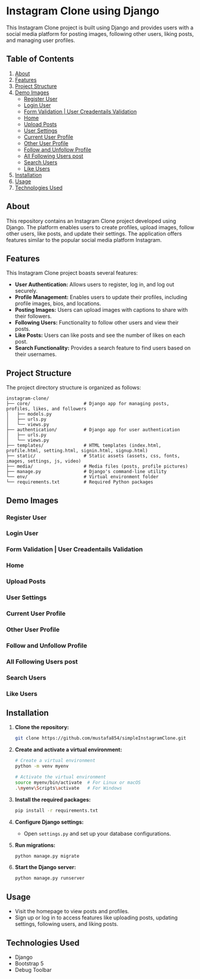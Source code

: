# Instagram Clone using Django

This Instagram Clone project is built using Django and provides users with a social media platform for posting images, following other users, liking posts, and managing user profiles.

## Table of Contents

1. [About](#about)
2. [Features](#features)
3. [Project Structure](#project-structure)
4. [Demo Images](#demo-images)
   - [Register User](#register-user)
   - [Login User](#login-user)
   - [Form Validation | User Creadentails Validation](#validation-user)
   - [Home](#home)
   - [Upload Posts](#upload-posts)
   - [User Settings](#user-settings)
   - [Current User Profile](#my-profile)
   - [Other User Profile](#other-profile)
   - [Follow and Unfollow Profile](#follow-profile)
   - [All Following Users post](#following-users-post)
   - [Search Users](#search-users)
   - [Like Users](#like-users)
5. [Installation](#installation)
6. [Usage](#usage)
7. [Technologies Used](#technologies-used)

## About <a name="about"></a>

This repository contains an Instagram Clone project developed using Django. The platform enables users to create profiles, upload images, follow other users, like posts, and update their settings. The application offers features similar to the popular social media platform Instagram.

## Features <a name="features"></a>

This Instagram Clone project boasts several features:

- **User Authentication:** Allows users to register, log in, and log out securely.
- **Profile Management:** Enables users to update their profiles, including profile images, bios, and locations.
- **Posting Images:** Users can upload images with captions to share with their followers.
- **Following Users:** Functionality to follow other users and view their posts.
- **Like Posts:** Users can like posts and see the number of likes on each post.
- **Search Functionality:** Provides a search feature to find users based on their usernames.

## Project Structure <a name="project-structure"></a>

The project directory structure is organized as follows:

```plaintext
instagram-clone/
├── core/                    # Django app for managing posts, profiles, likes, and followers
│   ├── models.py
│   ├── urls.py
│   └── views.py
├── authentication/          # Django app for user authentication
│   ├── urls.py
│   └── views.py
├── templates/               # HTML templates (index.html, profile.html, setting.html, signin.html, signup.html)
├── static/                  # Static assets (assets, css, fonts, images, settings, js, video)
├── media/                   # Media files (posts, profile pictures)
├── manage.py                # Django's command-line utility
└── env/                     # Virtual environment folder
└── requirements.txt         # Required Python packages
```

## Demo Images <a name="demo-images"></a>

### Register User <a name="register-user"></a>

### Login User <a name="login-user"></a>

### Form Validation | User Creadentails Validation <a name="validation-user"></a>

### Home <a name="home"></a>

### Upload Posts <a name="upload-posts"></a>

### User Settings <a name="user-settings"></a>

### Current User Profile <a name="my-profile"></a>

### Other User Profile <a name="other-profile"></a>

### Follow and Unfollow Profile <a name="follow-profile"></a>

### All Following Users post <a name="following-users-post"></a>

### Search Users <a name="search-users"></a>

### Like Users <a name="admin-panel-user-list"></a>

## Installation <a name="like-users"></a>

1. **Clone the repository:**

   ```bash
   git clone https://github.com/mustafa854/simpleInstagramClone.git
   ```

2. **Create and activate a virtual environment:**

   ```bash
   # Create a virtual environment
   python -m venv myenv

   # Activate the virtual environment
   source myenv/bin/activate  # For Linux or macOS
   .\myenv\Scripts\activate   # For Windows
   ```

3. **Install the required packages:**

   ```bash
   pip install -r requirements.txt
   ```

4. **Configure Django settings:**

   - Open `settings.py` and set up your database configurations.

5. **Run migrations:**

   ```bash
   python manage.py migrate
   ```

6. **Start the Django server:**

   ```bash
   python manage.py runserver
   ```

## Usage <a name="usage"></a>

- Visit the homepage to view posts and profiles.
- Sign up or log in to access features like uploading posts, updating settings, following users, and liking posts.

## Technologies Used <a name="technologies-used"></a>

- Django
- Bootstrap 5
- Debug Toolbar
